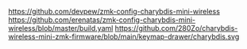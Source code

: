 
https://github.com/devpew/zmk-config-charybdis-mini-wireless
https://github.com/erenatas/zmk-config-charybdis-mini-wireless/blob/master/build.yaml
https://github.com/280Zo/charybdis-wireless-mini-zmk-firmware/blob/main/keymap-drawer/charybdis.svg
